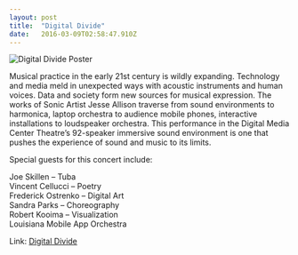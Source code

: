 ```yaml
---
layout: post 
title:  "Digital Divide" 
date:   2016-03-09T02:58:47.910Z 
---
```

![Digital Divide Poster](../../../uploads/2016/03/digitaldivde.jpg)  

Musical practice in the early 21st century is wildly expanding.  Technology and media meld in unexpected ways with acoustic instruments and human voices.  Data and society form new sources for musical expression.  The works of Sonic Artist Jesse Allison traverse from sound environments to harmonica, laptop orchestra to audience mobile phones, interactive installations to loudspeaker orchestra. This performance in the Digital Media Center Theatre’s 92-speaker immersive sound environment is one that pushes the experience of sound and music to its limits.

Special guests for this concert include:

Joe Skillen – Tuba  
Vincent Cellucci – Poetry  
Frederick Ostrenko – Digital Art  
Sandra Parks – Choreography  
Robert Kooima – Visualization  
Louisiana Mobile App Orchestra  

Link: [Digital Divide](http://wp.cmda.lsu.edu/event/digital-divide-jesse-allison-faculty-recital/?instance_id=564589)
